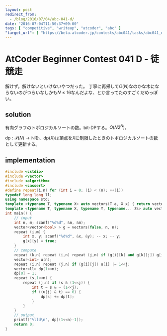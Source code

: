 ```yaml
---
layout: post
redirect_from:
  - /blog/2016/07/04/abc-041-d/
date: "2016-07-04T11:50:37+09:00"
tags: [ "competitive", "writeup", "atcoder", "abc" ]
"target_url": [ "https://beta.atcoder.jp/contests/abc041/tasks/abc041_d" ]
---
```


# AtCoder Beginner Contest 041 D - 徒競走

解けず。解けないといけないやつだった。
丁寧に再帰して$O(N)$なのかな木にならないのがつらいなしかも$N \le 16$なんだよな、とか言ってたのすごくだめっぽい。

## solution

有向グラフのトポロジカルソートの数。bit-DPする。$O(N2^N)$。

$\mathrm{dp} : \mathcal{P}(N) \to \mathbb{N}$を、$\mathrm{dp}(X)$は頂点を$X$に制限したときのトポロジカルソートの数として更新する。

## implementation

``` c++
#include <cstdio>
#include <vector>
#include <algorithm>
#include <cassert>
#define repeat(i,n) for (int i = 0; (i) < (n); ++(i))
typedef long long ll;
using namespace std;
template <typename T, typename X> auto vectors(T a, X x) { return vector<T>(x, a); }
template <typename T, typename X, typename Y, typename... Zs> auto vectors(T a, X x, Y y, Zs... zs) { auto cont = vectors(a, y, zs...); return vector<decltype(cont)>(x, cont); }
int main() {
    // input
    int n, m; scanf("%d%d", &n, &m);
    vector<vector<bool> > g = vectors(false, n, n);
    repeat (i,m) {
        int x, y; scanf("%d%d", &x, &y); -- x; -- y;
        g[x][y] = true;
    }
    // compute
    repeat (k,n) repeat (i,n) repeat (j,n) if (g[i][k] and g[k][j]) g[i][j] = true; // warshall-floyd
    vector<int> u(n);
    repeat (i,n) repeat (j,n) if (g[i][j]) u[i] |= 1<<j;
    vector<ll> dp(1<<n);
    dp[0] = 1;
    repeat (s,1<<n) {
        repeat (j,n) if (s & (1<<j)) {
            int t = s & ~ (1<<j);
            if ((u[j] & t) == 0) {
                dp[s] += dp[t];
            }
        }
    }
    // output
    printf("%lld\n", dp[(1<<n)-1]);
    return 0;
}
```
